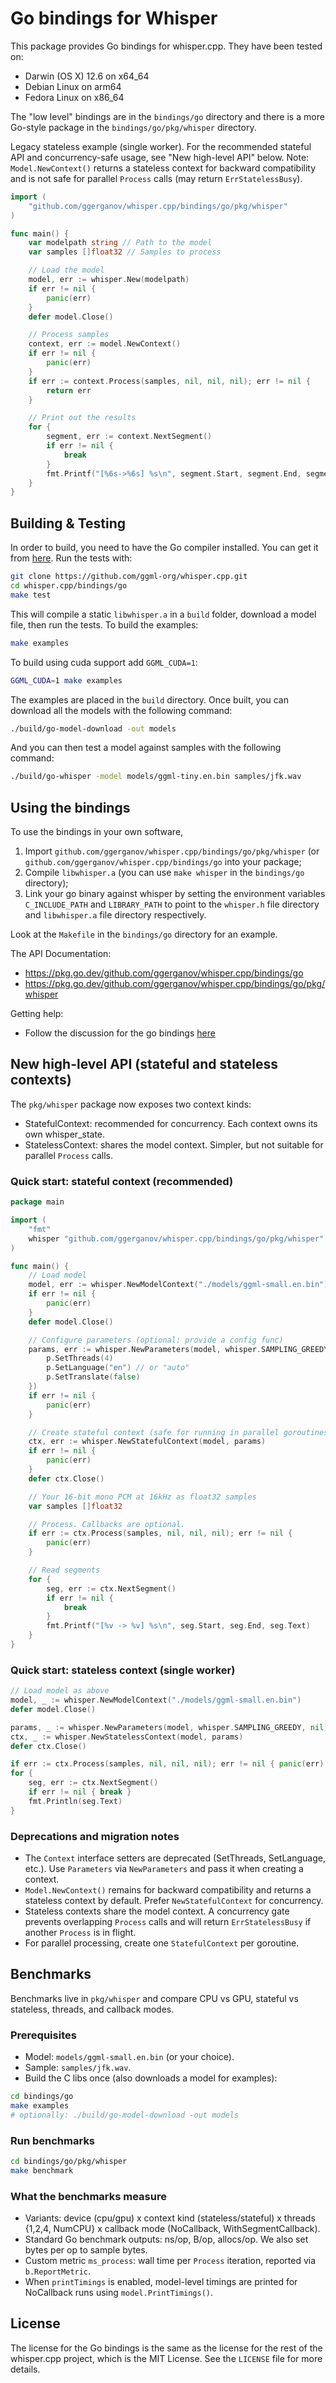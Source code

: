 # Go bindings for Whisper

This package provides Go bindings for whisper.cpp. They have been tested on:

  * Darwin (OS X) 12.6 on x64_64
  * Debian Linux on arm64
  * Fedora Linux on x86_64

The "low level" bindings are in the `bindings/go` directory and there is a more
Go-style package in the `bindings/go/pkg/whisper` directory.

Legacy stateless example (single worker). For the recommended stateful API and
concurrency-safe usage, see "New high-level API" below. Note: `Model.NewContext()`
returns a stateless context for backward compatibility and is not safe for parallel
`Process` calls (may return `ErrStatelessBusy`).

```go
import (
	"github.com/ggerganov/whisper.cpp/bindings/go/pkg/whisper"
)

func main() {
	var modelpath string // Path to the model
	var samples []float32 // Samples to process

	// Load the model
	model, err := whisper.New(modelpath)
	if err != nil {
		panic(err)
	}
	defer model.Close()

	// Process samples
	context, err := model.NewContext()
	if err != nil {
		panic(err)
	}
	if err := context.Process(samples, nil, nil, nil); err != nil {
		return err
	}

	// Print out the results
	for {
		segment, err := context.NextSegment()
		if err != nil {
			break
		}
		fmt.Printf("[%6s->%6s] %s\n", segment.Start, segment.End, segment.Text)
	}
}
```

## Building & Testing

In order to build, you need to have the Go compiler installed. You can get it from [here](https://golang.org/dl/). Run the tests with:

```bash
git clone https://github.com/ggml-org/whisper.cpp.git
cd whisper.cpp/bindings/go
make test
```

This will compile a static `libwhisper.a` in a `build` folder, download a model file, then run the tests. To build the examples:

```bash
make examples
```

To build using cuda support add `GGML_CUDA=1`:

```bash
GGML_CUDA=1 make examples
```

The examples are placed in the `build` directory. Once built, you can download all the models with the following command:

```bash
./build/go-model-download -out models
```

And you can then test a model against samples with the following command:

```bash
./build/go-whisper -model models/ggml-tiny.en.bin samples/jfk.wav
```

## Using the bindings

To use the bindings in your own software,

  1. Import `github.com/ggerganov/whisper.cpp/bindings/go/pkg/whisper` (or `github.com/ggerganov/whisper.cpp/bindings/go` into your package;
  2. Compile `libwhisper.a` (you can use `make whisper` in the `bindings/go` directory);
  3. Link your go binary against whisper by setting the environment variables `C_INCLUDE_PATH` and `LIBRARY_PATH`
     to point to the `whisper.h` file directory and `libwhisper.a` file directory respectively.

Look at the `Makefile` in the `bindings/go` directory for an example.

The API Documentation:

  * https://pkg.go.dev/github.com/ggerganov/whisper.cpp/bindings/go
  * https://pkg.go.dev/github.com/ggerganov/whisper.cpp/bindings/go/pkg/whisper

Getting help:

  * Follow the discussion for the go bindings [here](https://github.com/ggml-org/whisper.cpp/discussions/312)

## New high-level API (stateful and stateless contexts)

The `pkg/whisper` package now exposes two context kinds:

- StatefulContext: recommended for concurrency. Each context owns its own whisper_state.
- StatelessContext: shares the model context. Simpler, but not suitable for parallel `Process` calls.

### Quick start: stateful context (recommended)

```go
package main

import (
    "fmt"
    whisper "github.com/ggerganov/whisper.cpp/bindings/go/pkg/whisper"
)

func main() {
    // Load model
    model, err := whisper.NewModelContext("./models/ggml-small.en.bin")
    if err != nil {
        panic(err)
    }
    defer model.Close()

    // Configure parameters (optional: provide a config func)
    params, err := whisper.NewParameters(model, whisper.SAMPLING_GREEDY, func(p *whisper.Parameters) {
        p.SetThreads(4)
        p.SetLanguage("en") // or "auto"
        p.SetTranslate(false)
    })
    if err != nil {
        panic(err)
    }

    // Create stateful context (safe for running in parallel goroutines)
    ctx, err := whisper.NewStatefulContext(model, params)
    if err != nil {
        panic(err)
    }
    defer ctx.Close()

    // Your 16-bit mono PCM at 16kHz as float32 samples
    var samples []float32

    // Process. Callbacks are optional.
    if err := ctx.Process(samples, nil, nil, nil); err != nil {
        panic(err)
    }

    // Read segments
    for {
        seg, err := ctx.NextSegment()
        if err != nil {
            break
        }
        fmt.Printf("[%v -> %v] %s\n", seg.Start, seg.End, seg.Text)
    }
}
```

### Quick start: stateless context (single worker)

```go
// Load model as above
model, _ := whisper.NewModelContext("./models/ggml-small.en.bin")
defer model.Close()

params, _ := whisper.NewParameters(model, whisper.SAMPLING_GREEDY, nil)
ctx, _ := whisper.NewStatelessContext(model, params)
defer ctx.Close()

if err := ctx.Process(samples, nil, nil, nil); err != nil { panic(err) }
for {
    seg, err := ctx.NextSegment()
    if err != nil { break }
    fmt.Println(seg.Text)
}
```

### Deprecations and migration notes

- The `Context` interface setters are deprecated (SetThreads, SetLanguage, etc.). Use `Parameters` via `NewParameters` and pass it when creating a context.
- `Model.NewContext()` remains for backward compatibility and returns a stateless context by default. Prefer `NewStatefulContext` for concurrency.
- Stateless contexts share the model context. A concurrency gate prevents overlapping `Process` calls and will return `ErrStatelessBusy` if another `Process` is in flight.
- For parallel processing, create one `StatefulContext` per goroutine.

## Benchmarks

Benchmarks live in `pkg/whisper` and compare CPU vs GPU, stateful vs stateless, threads, and callback modes.

### Prerequisites

- Model: `models/ggml-small.en.bin` (or your choice).
- Sample: `samples/jfk.wav`.
- Build the C libs once (also downloads a model for examples):

```bash
cd bindings/go
make examples
# optionally: ./build/go-model-download -out models
```

### Run benchmarks

```bash
cd bindings/go/pkg/whisper
make benchmark
```

### What the benchmarks measure

- Variants: device (cpu/gpu) x context kind (stateless/stateful) x threads {1,2,4, NumCPU} x callback mode (NoCallback, WithSegmentCallback).
- Standard Go benchmark outputs: ns/op, B/op, allocs/op. We also set bytes per op to sample bytes.
- Custom metric `ms_process`: wall time per `Process` iteration, reported via `b.ReportMetric`.
- When `printTimings` is enabled, model-level timings are printed for NoCallback runs using `model.PrintTimings()`.

## License

The license for the Go bindings is the same as the license for the rest of the whisper.cpp project, which is the MIT License. See the `LICENSE` file for more details.


